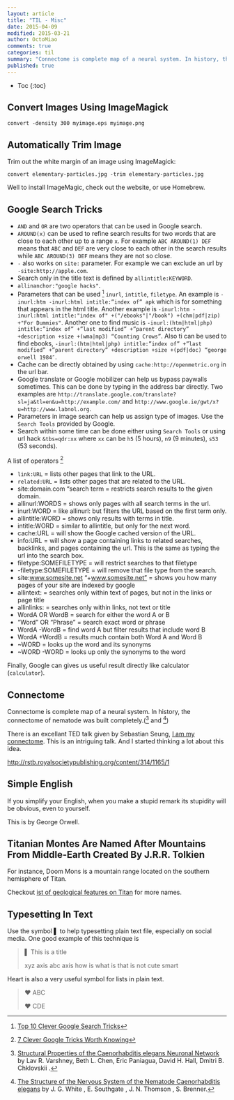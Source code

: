 ```yaml
---
layout: article
title: "TIL - Misc"
date: 2015-04-09
modified: 2015-03-21
author: OctoMiao
comments: true
categories: til
summary: "Connectome is complete map of a neural system. In history, the connectome of nematode was built completely"
published: true
---
```



* Toc
{:toc}


## Convert Images Using ImageMagick

```
convert -density 300 myimage.eps myimage.png
```


## Automatically Trim Image

Trim out the white margin of an image using ImageMagick:

```
convert elementary-particles.jpg -trim elementary-particles.jpg
```

Well to install ImageMagic, check out the website, or use Homebrew.

## Google Search Tricks

* `AND` and `OR` are two operators that can be used in Google search.
* `AROUND(x)` can be used to refine search results for two words that are close to each other up to a range `x`. For example `ABC AROUND(1) DEF` means that `ABC` and `DEF` are very close to each other in the search results while `ABC AROUND(3) DEF` means they are not so close.
* `-` also works on `site:` parameter. For example we can exclude an url by `-site:http://apple.com`.
* Search only in the title text is defined by `allintitle:KEYWORD`.
* `allinanchor:"google hacks"`.
* Parameters that can be used [^lifehackerGoogle] `inurl`, `intitle`, `filetype`. An example is `-inurl:htm -inurl:html intitle:”index of” apk` which is for something that appears in the html title. Another example is `-inurl:htm -inurl:html intitle:"index of" +("/ebooks"|"/book") +(chm|pdf|zip) +"For Dummies"`. Another one to find music is `-inurl:(htm|html|php) intitle:”index of” +”last modified” +”parent directory” +description +size +(wma|mp3) “Counting Crows”`. Also ti can be used to find ebooks, `-inurl:(htm|html|php) intitle:”index of” +”last modified” +”parent directory” +description +size +(pdf|doc) “george orwell 1984″`.
* Cache can be directly obtained by using `cache:http://openmetric.org` in the url bar.
* Google translate or Google mobilizer can help us bypass paywalls sometimes. This can be done by typing in the address bar directly. Two examples are `http://translate.google.com/translate?sl=ja&tl=en&u=http://example.com/` and `http://www.google.ie/gwt/x?u=http://www.labnol.org`.
* Parameters in image search can help us assign type of images. Use the `Search Tools` provided by Google.
* Search within some time can be done either using `Search Tools` or using url hack `&tbs=qdr:xx` where `xx` can be `h5` (5 hours), `n9` (9 minutes), `s53` (53 seconds).

A list of operators [^7tricks]


* `link:URL` = lists other pages that link to the URL.
* `related:URL` = lists other pages that are related to the URL.
* site:domain.com “search term = restricts search results to the given domain.
* allinurl:WORDS = shows only pages with all search terms in the url.
* inurl:WORD = like allinurl: but filters the URL based on the first term only.
* allintitle:WORD = shows only results with terms in title.
* intitle:WORD = similar to allintitle, but only for the next word.
* cache:URL = will show the Google cached version of the URL.
* info:URL = will show a page containing links to related searches, backlinks, and pages containing the url. This is the same as typing the url into the search box.
* filetype:SOMEFILETYPE = will restrict searches to that filetype
* -filetype:SOMEFILETYPE = will remove that file type from the search.
* site:www.somesite.net “+www.somesite.net” = shows you how many pages of your site are indexed by google
* allintext: = searches only within text of pages, but not in the links or page title
* allinlinks: = searches only within links, not text or title
* WordA OR WordB = search for either the word A or B
* “Word” OR “Phrase” = search exact word or phrase
* WordA -WordB = find word A but filter results that include word B
* WordA +WordB = results much contain both Word A and Word B
* ~WORD = looks up the word and its synonyms
* ~WORD -WORD = looks up only the synonyms to the word


Finally, Google can gives us useful result directly like calculator (`calculator`).

[^lifehackerGoogle]: [Top 10 Clever Google Search Tricks](http://lifehacker.com/top-10-clever-google-search-tricks-1450186165)
[^7tricks]: [7 Clever Google Tricks Worth Knowing](http://www.marcandangel.com/2007/07/25/7-clever-google-tricks-worth-knowing/)


## Connectome

Connectome is complete map of a neural system. In history, the connectome of nematode was built completely.([^connect1] and [^connect2])

There is an excellant TED talk given by Sebastian Seung, [I am my connectome](http://www.ted.com/talks/sebastian_seung#t-1135647). This is an intriguing talk. And I started thinking a lot about this idea.

[^connect1]: [Structural Properties of the Caenorhabditis elegans Neuronal Network](http://journals.plos.org/ploscompbiol/article?id=10.1371/journal.pcbi.1001066) by Lav R. Varshney, Beth L. Chen, Eric Paniagua, David H. Hall, Dmitri B. Chklovskii .
[^connect2]: [The Structure of the Nervous System of the Nematode Caenorhabditis elegans](http://rstb.royalsocietypublishing.org/content/314/1165/1) by J. G. White , E. Southgate , J. N. Thomson , S. Brenner.


http://rstb.royalsocietypublishing.org/content/314/1165/1


## Simple English

If you simplify your English, when you make a stupid remark its stupidity will be obvious, even to yourself.

This is by George Orwell.


## Titanian Montes Are Named After Mountains From Middle-Earth Created By J.R.R. Tolkien

For instance, Doom Mons is a mountain range located on the southern hemisphere of Titan.

Checkout [ist of geological features on Titan](https://en.wikipedia.org/wiki/List_of_geological_features_on_Titan#Montes) for more names.

## Typesetting In Text

Use the symbol ▌ to help typesetting plain text file, especially on social media. One good example of this technique is

> ▌ This is a title
>
>
> xyz axis abc axis how is what is that is not cute smart

Heart is also a very useful symbol for lists in plain text.

>  ♥  ABC
>
>
>  ♥  CDE
